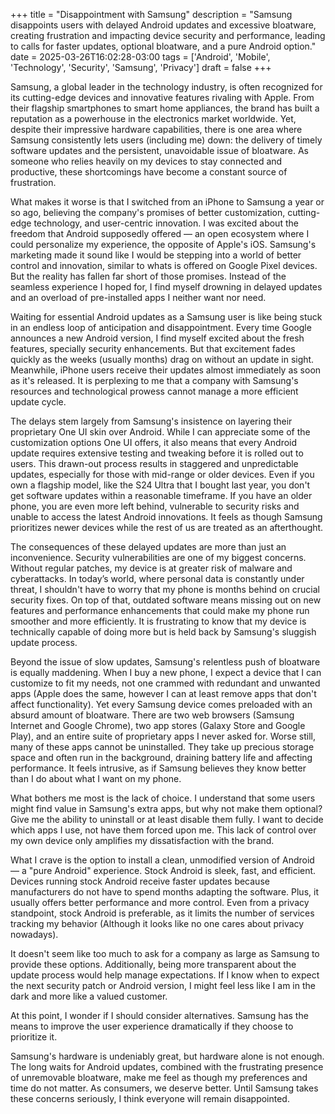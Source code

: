 +++
title = "Disappointment with Samsung"
description = "Samsung disappoints users with delayed Android updates and excessive bloatware, creating frustration and impacting device security and performance, leading to calls for faster updates, optional bloatware, and a pure Android option."
date = 2025-03-26T16:02:28-03:00
tags = ['Android', 'Mobile', 'Technology', 'Security', 'Samsung', 'Privacy']
draft = false
+++

Samsung, a global leader in the technology industry, is often recognized for its cutting-edge devices and innovative features rivaling with Apple. From their flagship smartphones to smart home appliances, the brand has built a reputation as a powerhouse in the electronics market worldwide. Yet, despite their impressive hardware capabilities, there is one area where Samsung consistently lets users (including me) down: the delivery of timely software updates and the persistent, unavoidable issue of bloatware. As someone who relies heavily on my devices to stay connected and productive, these shortcomings have become a constant source of frustration.

What makes it worse is that I switched from an iPhone to Samsung a year or so ago, believing the company's promises of better customization, cutting-edge technology, and user-centric innovation. I was excited about the freedom that Android supposedly offered — an open ecosystem where I could personalize my experience, the opposite of Apple's iOS. Samsung's marketing made it sound like I would be stepping into a world of better control and innovation, similar to whats is offered on Google Pixel devices. But the reality has fallen far short of those promises. Instead of the seamless experience I hoped for, I find myself drowning in delayed updates and an overload of pre-installed apps I neither want nor need.

Waiting for essential Android updates as a Samsung user is like being stuck in an endless loop of anticipation and disappointment. Every time Google announces a new Android version, I find myself excited about the fresh features, specially security enhancements. But that excitement fades quickly as the weeks (usually months) drag on without an update in sight. Meanwhile, iPhone users receive their updates almost immediately as soon as it's released. It is perplexing to me that a company with Samsung's resources and technological prowess cannot manage a more efficient update cycle.

The delays stem largely from Samsung's insistence on layering their proprietary One UI skin over Android. While I can appreciate some of the customization options One UI offers, it also means that every Android update requires extensive testing and tweaking before it is rolled out to users. This drawn-out process results in staggered and unpredictable updates, especially for those with mid-range or older devices. Even if you own a flagship model, like the S24 Ultra that I bought last year, you don't get software updates within a reasonable timeframe. If you have an older phone, you are even more left behind, vulnerable to security risks and unable to access the latest Android innovations. It feels as though Samsung prioritizes newer devices while the rest of us are treated as an afterthought.

The consequences of these delayed updates are more than just an inconvenience. Security vulnerabilities are one of my biggest concerns. Without regular patches, my device is at greater risk of malware and cyberattacks. In today’s world, where personal data is constantly under threat, I shouldn't have to worry that my phone is months behind on crucial security fixes. On top of that, outdated software means missing out on new features and performance enhancements that could make my phone run smoother and more efficiently. It is frustrating to know that my device is technically capable of doing more but is held back by Samsung's sluggish update process.

Beyond the issue of slow updates, Samsung's relentless push of bloatware is equally maddening. When I buy a new phone, I expect a device that I can customize to fit my needs, not one crammed with redundant and unwanted apps (Apple does the same, however I can at least remove apps that don't affect functionality). Yet every Samsung device comes preloaded with an absurd amount of bloatware. There are two web browsers (Samsung Internet and Google Chrome), two app stores (Galaxy Store and Google Play), and an entire suite of proprietary apps I never asked for. Worse still, many of these apps cannot be uninstalled. They take up precious storage space and often run in the background, draining battery life and affecting performance. It feels intrusive, as if Samsung believes they know better than I do about what I want on my phone.

What bothers me most is the lack of choice. I understand that some users might find value in Samsung's extra apps, but why not make them optional? Give me the ability to uninstall or at least disable them fully. I want to decide which apps I use, not have them forced upon me. This lack of control over my own device only amplifies my dissatisfaction with the brand.

What I crave is the option to install a clean, unmodified version of Android — a "pure Android" experience. Stock Android is sleek, fast, and efficient. Devices running stock Android receive faster updates because manufacturers do not have to spend months adapting the software. Plus, it usually offers better performance and more control. Even from a privacy standpoint, stock Android is preferable, as it limits the number of services tracking my behavior (Although it looks like no one cares about privacy nowadays).

It doesn't seem like too much to ask for a company as large as Samsung to provide these options. Additionally, being more transparent about the update process would help manage expectations. If I know when to expect the next security patch or Android version, I might feel less like I am in the dark and more like a valued customer.

At this point, I wonder if I should consider alternatives. Samsung has the means to improve the user experience dramatically if they choose to prioritize it.

Samsung's hardware is undeniably great, but hardware alone is not enough. The long waits for Android updates, combined with the frustrating presence of unremovable bloatware, make me feel as though my preferences and time do not matter. As consumers, we deserve better. Until Samsung takes these concerns seriously, I think everyone will remain disappointed.